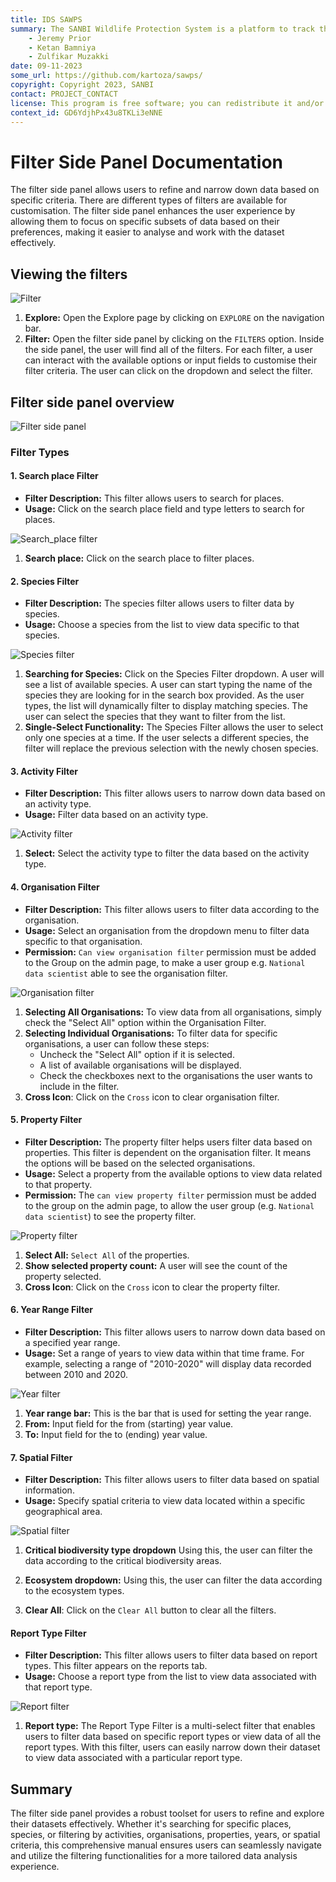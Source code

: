 ```yaml
---
title: IDS SAWPS
summary: The SANBI Wildlife Protection System is a platform to track the population levels of endangered wildlife.
    - Jeremy Prior
    - Ketan Bamniya
    - Zulfikar Muzakki
date: 09-11-2023
some_url: https://github.com/kartoza/sawps/
copyright: Copyright 2023, SANBI
contact: PROJECT_CONTACT
license: This program is free software; you can redistribute it and/or modify it under the terms of the GNU Affero General Public License as published by the Free Software Foundation; either version 3 of the License, or (at your option) any later version.
context_id: GD6YdjhPx43u8TKLi3eNNE
---
```


# Filter Side Panel Documentation

The filter side panel allows users to refine and narrow down data based on specific criteria. There are different types of filters are available for customisation.
The filter side panel enhances the user experience by allowing them to focus on specific subsets of data based on their preferences, making it easier to analyse and work with the dataset effectively.

## Viewing the filters

![Filter](./img/filters-1.png)

1. **Explore:** Open the Explore page by clicking on `EXPLORE` on the navigation bar.
2. **Filter:** Open the filter side panel by clicking on the `FILTERS` option. Inside the side panel, the user will find all of the filters. For each filter, a user can interact with the available options or input fields to customise their filter criteria. The user can click on the dropdown and select the filter.

## Filter side panel overview

![Filter side panel](./img/filters-2.png)

### Filter Types

#### 1. Search place Filter

* **Filter Description:** This filter allows users to search for places.
* **Usage:** Click on the search place field and type letters to search for places.

![Search_place filter](./img/filters-3.png)

1. **Search place:** Click on the search place to filter places.

#### 2. Species Filter

* **Filter Description:** The species filter allows users to filter data by species.
* **Usage:** Choose a species from the list to view data specific to that species.

![Species filter](./img/filters-7.png)

1. **Searching for Species:** Click on the Species Filter dropdown. A user will see a list of available species. A user can start typing the name of the species they are looking for in the search box provided. As the user types, the list will dynamically filter to display matching species. The user can select the species that they want to filter from the list.
2. **Single-Select Functionality:** The Species Filter allows the user to select only one species at a time. If the user selects a different species, the filter will replace the previous selection with the newly chosen species.

#### 3. Activity Filter

* **Filter Description:** This filter allows users to narrow down data based on an activity type.
* **Usage:** Filter data based on an activity type.

![Activity filter](./img/filters-8.png)

1. **Select:** Select the activity type to filter the data based on the activity type.

#### 4. Organisation Filter

* **Filter Description:** This filter allows users to filter data according to the organisation.
* **Usage:** Select an organisation from the dropdown menu to filter data specific to that organisation.
* **Permission:** `Can view organisation filter` permission must be added to the Group on the admin page, 
to make a user group e.g. `National data scientist` able to see the organisation filter.

![Organisation filter](./img/filters-4.png)

1. **Selecting All Organisations:** To view data from all organisations, simply check the "Select All" option within the Organisation Filter.
2. **Selecting Individual Organisations:** To filter data for specific organisations, a user can follow these steps:
    * Uncheck the "Select All" option if it is selected.
    * A list of available organisations will be displayed.
    * Check the checkboxes next to the organisations the user wants to include in the filter.
3. **Cross Icon**: Click on the `Cross` icon to clear organisation filter.

#### 5. Property Filter

* **Filter Description:** The property filter helps users filter data based on properties. This filter is dependent on the organisation filter. 
It means the options will be based on the selected organisations.
* **Usage:** Select a property from the available options to view data related to that property.
* **Permission:** The `can view property filter` permission must be added to the group on the admin page, 
to allow the user group (e.g. `National data scientist`) to see the property filter.

![Property filter](./img/filters-6.png)

1. **Select All:** `Select All` of the properties.
2. **Show selected property count:** A user will see the count of the property selected.
3. **Cross Icon**: Click on the `Cross` icon to clear the property filter.

#### 6. Year Range Filter

* **Filter Description:** This filter allows users to narrow down data based on a specified year range.
* **Usage:** Set a range of years to view data within that time frame. For example, selecting a range of "2010-2020" will display data recorded between 2010 and 2020.

![Year filter](./img/filters-9.png)

1. **Year range bar:** This is the bar that is used for setting the year range.
2. **From:** Input field for the from (starting) year value.
3. **To:** Input field for the to (ending) year value.

#### 7. Spatial Filter

* **Filter Description:** This filter allows users to filter data based on spatial information.
* **Usage:** Specify spatial criteria to view data located within a specific geographical area.

![Spatial filter](./img/filters-10.png)

1. **Critical biodiversity type dropdown** Using this, the user can filter the data according to the critical biodiversity areas.
2. **Ecosystem dropdown:** Using this, the user can filter the data according to the ecosystem types.

8. **Clear All**: Click on the `Clear All` button to clear all the filters.

#### Report Type Filter

* **Filter Description:** This filter allows users to filter data based on report types. This filter appears on the reports tab. 
* **Usage:** Choose a report type from the list to view data associated with that report type.

![Report filter](./img/filters-5.png)

1. **Report type:** The Report Type Filter is a multi-select filter that enables users to filter data based on specific report types or view data of all the report types. With this filter, users can easily narrow down their dataset to view data associated with a particular report type.

## Summary

The filter side panel provides a robust toolset for users to refine and explore their datasets effectively. Whether it's searching for specific places, species, or filtering by activities, organisations, properties, years, or spatial criteria, this comprehensive manual ensures users can seamlessly navigate and utilize the filtering functionalities for a more tailored data analysis experience.
